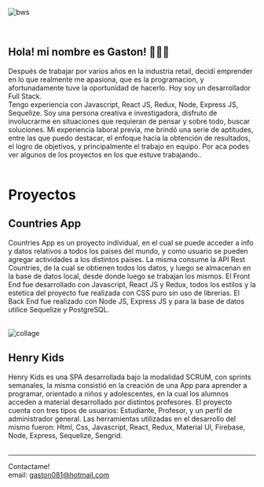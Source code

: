 ![bws](https://user-images.githubusercontent.com/81445960/142713846-ccce7a77-74a9-4056-baa8-94a44ac8ac30.png)

  
<br/>

## Hola! mi nombre es Gaston! 👋👋👋

Después de trabajar por varios años en la industria retail, decidí emprender en lo que realmente me apasiona, que es la programacion, y afortunadamente tuve la oportunidad de hacerlo. Hoy soy un desarrollador Full Stack.  
Tengo experiencia con Javascript, React JS, Redux, Node, Express JS, Sequelize.
Soy una persona creativa e investigadora, disfruto de involucrarme en situaciones que requieran de pensar y sobre todo, buscar soluciones.
Mi experiencia laboral previa, me brindó una serie de aptitudes, entre las que puedo destacar, el enfoque hacia la obtención de resultados, el logro de objetivos, y principalmente el trabajo en equipo.
Por aca podes ver algunos de los proyectos en los que estuve trabajando..
<br/>
<br/>

# Proyectos

## Countries App

Countries App es un proyecto individual, en el cual se puede acceder a info y datos relativos a todos los paises del mundo, y como usuario se pueden agregar actividades a los distintos paises. La misma consume la API Rest Countries, de la cual se obtienen todos los datos, y luego se almacenan en la base de datos local, desde donde luego se trabajan los mismos. 
El Front End fue desarrollado con Javascript, React JS y Redux, todos los estilos y la estetica del proyecto fue realizada con CSS puro sin uso de librerias.
El Back End fue realizado con Node JS, Express JS y para la base de datos utilice Sequelize y PostgreSQL. 
<br/>
<br/>


![collage](https://user-images.githubusercontent.com/81445960/142713856-53eb43dd-ba46-4483-9ed7-5dad1bb851b8.jpg)

## Henry Kids

Henry Kids es una SPA desarrollada bajo la modalidad SCRUM, con sprints semanales, la misma consistió en la creación de una App para aprender a programar, orientado a niños y adolescentes, en la cual los alumnos acceden a material desarrollado por distintos profesores.
El proyecto cuenta con tres tipos de usuarios: Estudiante, Profesor, y un perfil de administrador general.
Las herramientas utilizadas en el desarrollo del mismo fueron: Html, Css, Javascript, React, Redux, Material UI, Firebase, Node, Express, Sequelize, Sengrid.
<br/>
<br/>



__________________________________________________________________________________________________________________________

Contactame!  
email: gaston081@hotmail.com



